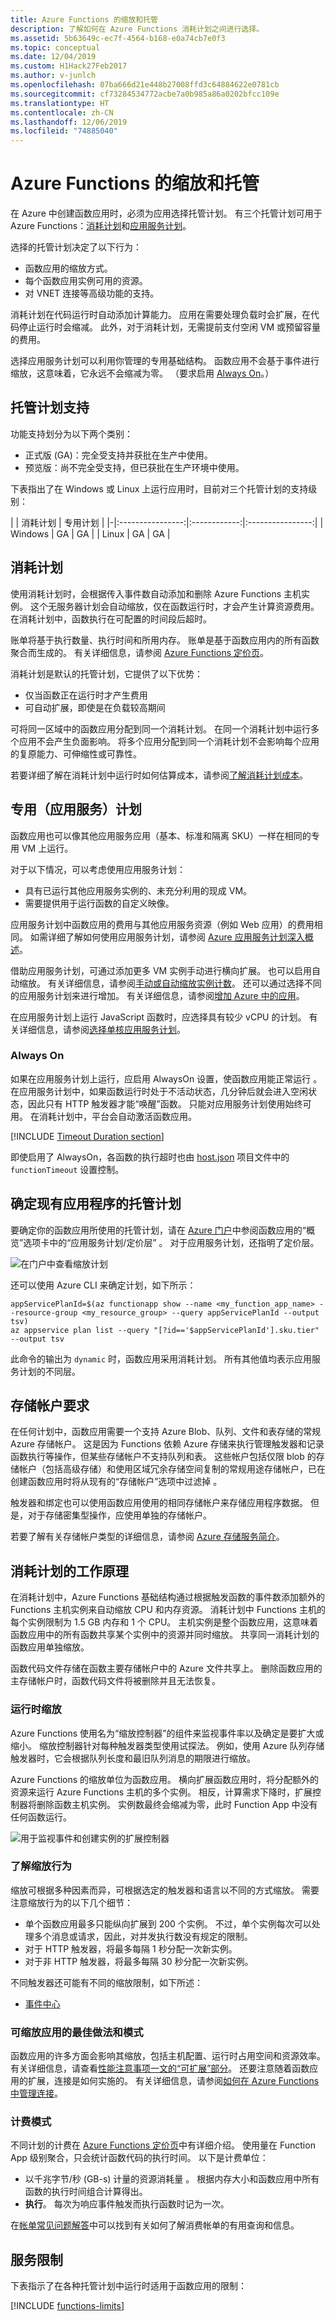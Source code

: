 ```yaml
---
title: Azure Functions 的缩放和托管
description: 了解如何在 Azure Functions 消耗计划之间进行选择。
ms.assetid: 5b63649c-ec7f-4564-b168-e0a74cb7e0f3
ms.topic: conceptual
ms.date: 12/04/2019
ms.custom: H1Hack27Feb2017
ms.author: v-junlch
ms.openlocfilehash: 07ba666d21e448b27008ffd3c64884622e0781cb
ms.sourcegitcommit: cf73284534772acbe7a0b985a86a0202bfcc109e
ms.translationtype: HT
ms.contentlocale: zh-CN
ms.lasthandoff: 12/06/2019
ms.locfileid: "74885040"
---
```

# <a name="azure-functions-scale-and-hosting"></a>Azure Functions 的缩放和托管

在 Azure 中创建函数应用时，必须为应用选择托管计划。 有三个托管计划可用于 Azure Functions：[消耗计划](#consumption-plan)和[应用服务计划](#app-service-plan)。

选择的托管计划决定了以下行为：

* 函数应用的缩放方式。
* 每个函数应用实例可用的资源。
* 对 VNET 连接等高级功能的支持。

消耗计划在代码运行时自动添加计算能力。 应用在需要处理负载时会扩展，在代码停止运行时会缩减。 此外，对于消耗计划，无需提前支付空闲 VM 或预留容量的费用。  

选择应用服务计划可以利用你管理的专用基础结构。 函数应用不会基于事件进行缩放，这意味着，它永远不会缩减为零。 （要求启用 [Always On](#always-on)。）


## <a name="hosting-plan-support"></a>托管计划支持

功能支持划分为以下两个类别：

* 正式版 (GA)：完全受支持并获批在生产中使用。 
* 预览版：尚不完全受支持，但已获批在生产环境中使用。 

下表指出了在 Windows 或 Linux 上运行应用时，目前对三个托管计划的支持级别：

| | 消耗计划 | 专用计划 |
|-|:----------------:|:------------:|:----------------:|
| Windows | GA | GA |
| Linux | GA | GA |

## <a name="consumption-plan"></a>消耗计划

使用消耗计划时，会根据传入事件数自动添加和删除 Azure Functions 主机实例。 这个无服务器计划会自动缩放，仅在函数运行时，才会产生计算资源费用。 在消耗计划中，函数执行在可配置的时间段后超时。

账单将基于执行数量、执行时间和所用内存。 账单是基于函数应用内的所有函数聚合而生成的。 有关详细信息，请参阅 [Azure Functions 定价页](https://www.azure.cn/pricing/details/azure-functions/)。

消耗计划是默认的托管计划，它提供了以下优势：

* 仅当函数正在运行时才产生费用
* 可自动扩展，即使是在负载较高期间

可将同一区域中的函数应用分配到同一个消耗计划。 在同一个消耗计划中运行多个应用不会产生负面影响。 将多个应用分配到同一个消耗计划不会影响每个应用的复原能力、可伸缩性或可靠性。

若要详细了解在消耗计划中运行时如何估算成本，请参阅[了解消耗计划成本](functions-consumption-costs.md)。

## <a name="app-service-plan"></a>专用（应用服务）计划

函数应用也可以像其他应用服务应用（基本、标准和隔离 SKU）一样在相同的专用 VM 上运行。

对于以下情况，可以考虑使用应用服务计划：

* 具有已运行其他应用服务实例的、未充分利用的现成 VM。
* 需要提供用于运行函数的自定义映像。

应用服务计划中函数应用的费用与其他应用服务资源（例如 Web 应用）的费用相同。 如需详细了解如何使用应用服务计划，请参阅 [Azure 应用服务计划深入概述](../app-service/overview-hosting-plans.md)。

借助应用服务计划，可通过添加更多 VM 实例手动进行横向扩展。 也可以启用自动缩放。 有关详细信息，请参阅[手动或自动缩放实例计数](../azure-monitor/platform/autoscale-get-started.md)。 还可以通过选择不同的应用服务计划来进行增加。 有关详细信息，请参阅[增加 Azure 中的应用](../app-service/manage-scale-up.md)。 

在应用服务计划上运行 JavaScript 函数时，应选择具有较少 vCPU 的计划。 有关详细信息，请参阅[选择单核应用服务计划](functions-reference-node.md#choose-single-vcpu-app-service-plans)。 
<!-- Note: the portal links to this section via fwlink https://go.microsoft.com/fwlink/?linkid=830855 --> 

### <a name="always-on"></a> Always On

如果在应用服务计划上运行，应启用 AlwaysOn 设置，使函数应用能正常运行  。 在应用服务计划中，如果函数运行时处于不活动状态，几分钟后就会进入空闲状态，因此只有 HTTP 触发器才能“唤醒”函数。 只能对应用服务计划使用始终可用。 在消耗计划中，平台会自动激活函数应用。

[!INCLUDE [Timeout Duration section](../../includes/functions-timeout-duration.md)]


即使启用了 AlwaysOn，各函数的执行超时也由 [host.json](functions-host-json.md#functiontimeout) 项目文件中的 `functionTimeout` 设置控制。

## <a name="determine-the-hosting-plan-of-an-existing-application"></a>确定现有应用程序的托管计划

要确定你的函数应用所使用的托管计划，请在 [Azure 门户](https://portal.azure.cn)中参阅函数应用的“概览”选项卡中的“应用服务计划/定价层”   。 对于应用服务计划，还指明了定价层。

![在门户中查看缩放计划](./media/functions-scale/function-app-overview-portal.png)

还可以使用 Azure CLI 来确定计划，如下所示：

```azurecli
appServicePlanId=$(az functionapp show --name <my_function_app_name> --resource-group <my_resource_group> --query appServicePlanId --output tsv)
az appservice plan list --query "[?id=='$appServicePlanId'].sku.tier" --output tsv
```  

此命令的输出为 `dynamic` 时，函数应用采用消耗计划。 所有其他值均表示应用服务计划的不同层。

## <a name="storage-account-requirements"></a>存储帐户要求

在任何计划中，函数应用需要一个支持 Azure Blob、队列、文件和表存储的常规 Azure 存储帐户。 这是因为 Functions 依赖 Azure 存储来执行管理触发器和记录函数执行等操作，但某些存储帐户不支持队列和表。 这些帐户包括仅限 blob 的存储帐户（包括高级存储）和使用区域冗余存储空间复制的常规用途存储帐户，已在创建函数应用时将从现有的“存储帐户”选项中过滤掉  。

触发器和绑定也可以使用函数应用使用的相同存储帐户来存储应用程序数据。 但是，对于存储密集型操作，应使用单独的存储帐户。   

<!-- JH: Does using a Premium Storage account improve perf? -->

若要了解有关存储帐户类型的详细信息，请参阅 [Azure 存储服务简介](../storage/common/storage-introduction.md#azure-storage-services)。

## <a name="how-the-consumption-plans-work"></a>消耗计划的工作原理

在消耗计划中，Azure Functions 基础结构通过根据触发函数的事件数添加额外的 Functions 主机实例来自动缩放 CPU 和内存资源。 消耗计划中 Functions 主机的每个实例限制为 1.5 GB 内存和 1 个 CPU。  主机实例是整个函数应用，这意味着函数应用中的所有函数共享某个实例中的资源并同时缩放。 共享同一消耗计划的函数应用单独缩放。  

函数代码文件存储在函数主要存储帐户中的 Azure 文件共享上。 删除函数应用的主存储帐户时，函数代码文件将被删除并且无法恢复。

### <a name="runtime-scaling"></a>运行时缩放

Azure Functions 使用名为“缩放控制器”的组件来监视事件率以及确定是要扩大或缩小。  缩放控制器针对每种触发器类型使用试探法。 例如，使用 Azure 队列存储触发器时，它会根据队列长度和最旧队列消息的期限进行缩放。

Azure Functions 的缩放单位为函数应用。 横向扩展函数应用时，将分配额外的资源来运行 Azure Functions 主机的多个实例。 相反，计算需求下降时，扩展控制器将删除函数主机实例。 实例数最终会缩减为零，此时 Function App 中没有任何函数运行。

![用于监视事件和创建实例的扩展控制器](./media/functions-scale/central-listener.png)

### <a name="understanding-scaling-behaviors"></a>了解缩放行为

缩放可根据多种因素而异，可根据选定的触发器和语言以不同的方式缩放。 需要注意缩放行为的以下几个细节：

* 单个函数应用最多只能纵向扩展到 200 个实例。 不过，单个实例每次可以处理多个消息或请求，因此，对并发执行数没有规定的限制。
* 对于 HTTP 触发器，将最多每隔 1 秒分配一次新实例。
* 对于非 HTTP 触发器，将最多每隔 30 秒分配一次新实例。

不同触发器还可能有不同的缩放限制，如下所述：

* [事件中心](functions-bindings-event-hubs.md#trigger---scaling)

### <a name="best-practices-and-patterns-for-scalable-apps"></a>可缩放应用的最佳做法和模式

函数应用的许多方面会影响其缩放，包括主机配置、运行时占用空间和资源效率。  有关详细信息，请查看[性能注意事项一文的“可扩展”部分](functions-best-practices.md#scalability-best-practices)。 还要注意随着函数应用的扩展，连接是如何实施的。 有关详细信息，请参阅[如何在 Azure Functions 中管理连接](manage-connections.md)。

### <a name="billing-model"></a>计费模式

不同计划的计费在 [Azure Functions 定价页](https://www.azure.cn/pricing/details/azure-functions/)中有详细介绍。 使用量在 Function App 级别聚合，只会统计函数代码的执行时间。 以下是计费单位：

* 以千兆字节/秒 (GB-s) 计量的资源消耗量  。 根据内存大小和函数应用中所有函数的执行时间组合计算得出。 
* **执行**。 每次为响应事件触发而执行函数时记为一次。

在[帐单常见问题解答](https://github.com/Azure/Azure-Functions/wiki/Consumption-Plan-Cost-Billing-FAQ)中可以找到有关如何了解消费帐单的有用查询和信息。

[Azure Functions pricing page]: https://www.azure.cn/pricing/details/azure-functions

## <a name="service-limits"></a>服务限制

下表指示了在各种托管计划中运行时适用于函数应用的限制：

[!INCLUDE [functions-limits](../../includes/functions-limits.md)]

<!-- Update_Description: update metedata properties -->